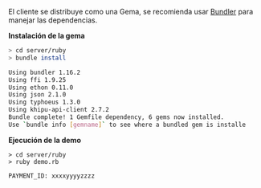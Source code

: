 El cliente se distribuye como una Gema, se recomienda usar [Bundler](https://bundler.io/) para manejar las dependencias.

**Instalación de la gema**

```sh
> cd server/ruby
> bundle install

Using bundler 1.16.2
Using ffi 1.9.25
Using ethon 0.11.0
Using json 2.1.0
Using typhoeus 1.3.0
Using khipu-api-client 2.7.2
Bundle complete! 1 Gemfile dependency, 6 gems now installed.
Use `bundle info [gemname]` to see where a bundled gem is installe
```

**Ejecución de la demo**

```
> cd server/ruby
> ruby demo.rb

PAYMENT_ID: xxxxyyyyzzzz
```

